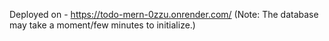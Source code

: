 Deployed on - https://todo-mern-0zzu.onrender.com/
(Note: The database may take a moment/few minutes to initialize.)
